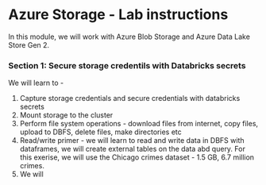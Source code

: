 # Azure Storage - Lab instructions

In this module, we will work with Azure Blob Storage and Azure Data Lake Store Gen 2.  

### Section 1: Secure storage credentils with Databricks secrets

We will learn to -
1.  Capture storage credentials and secure credentials with databricks secrets
2.  Mount storage to the cluster
3.  Perform file system operations - download files from internet, copy files, upload to DBFS, delete files, make directories etc
4.  Read/write primer - we will learn to read and write data in DBFS with dataframes, we will create external tables on the data abd query.  For this exerise, we will use the Chicago crimes dataset - 1.5 GB, 6.7 million crimes.
5.  We will 
<br>
